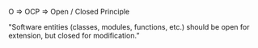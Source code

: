 O => OCP => Open / Closed Principle

"Software entities (classes, modules, functions, etc.) should be open for extension, but closed for modification.”
